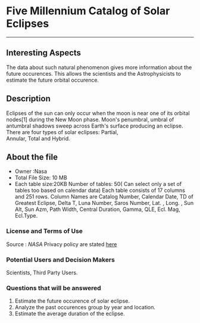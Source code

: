  #  Five Millennium Catalog of Solar Eclipses
 -------------------------------------------------------
 ## Interesting Aspects
 The data about such natural phenomenon gives more information about the future occurences. This allows the scientists and the 
 Astrophysicists to estimate the future orbital occurence. 
 
 ## Description 
  Eclipses of the sun can only occur when the moon is near one of its orbital nodes[1] during the New Moon phase. Moon's penumbral, 
  umbral of antumbral shadows sweep across Earth's surface producing an eclipse. There are four types of solar eclipses: Partial,         
  Annular, Total and Hybrid.
    
 ## About the file
 * Owner :Nasa
 * Total File Size: 10 MB
 * Each table size:20KB
 Number of tables: 50( Can select only a set of tables too based on calendar data)
 Each table consists of 17 columns and 251 rows. 
 Column Names are Catalog Number, Calendar Date, TD of Greatest Eclipse, Delta T, Luna Number, Saros Number, Lat. , Long. , Sun Alt,
 Sun Azm, Path Width, Central Duration, Gamma, QLE, Ecl. Mag, Ecl.Type.
    
 ### License and Terms of Use
  Source : *NASA*
  Privacy policy are stated [here](https://www.nasa.gov/about/highlights/HP_Privacy.html)
   
 ### Potential Users and Decision Makers
   Scientists, Third Party Users.
    
 ### Questions that will be answered
 1. Estimate the future occurence of solar eclipse.
 2. Analyze the past occurences group by year and location.
 3. Estimate the average duration of the eclipse.
